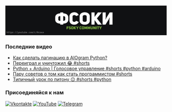 [![Header](https://github.com/Fsoky/Fsoky/blob/main/assets/header-github.jpg)](https://youtube.com/c/Фсоки)

### Последние видео
<!-- YOUTUBE:START -->
- [Как сделать пагинацию в AIOgram Python?](https://www.youtube.com/watch?v=uRqTmGZkZEA)
- [Переиграл и уничтожил 😂 #shorts](https://www.youtube.com/watch?v=wa73inwVTcY)
- [Python + Arduino | Голосовое управление #shorts #python #arduino](https://www.youtube.com/watch?v=gUFfgR0_OtE)
- [Пару советов о том как стать программистом #shorts](https://www.youtube.com/watch?v=ZEIaR-wH-EQ)
- [Типичный урок по питону 😐 #shorts #python](https://www.youtube.com/watch?v=dKEUcxFihPE)
<!-- YOUTUBE:END -->

### Присоединяйся к нам
[![Vkontakte](https://img.shields.io/badge/Vkontakte-black?style=for-the-badge&logo=VK)](https://vk.com/fsoky)
[![YouTube](https://img.shields.io/badge/YouTube-red?style=for-the-badge&logo=YouTube)](https://youtube.com/c/Фсоки)
[![Telegram](https://img.shields.io/badge/Telegram-blue?style=for-the-badge&logo=Telegram)](https://t.me/fsoky_community)

